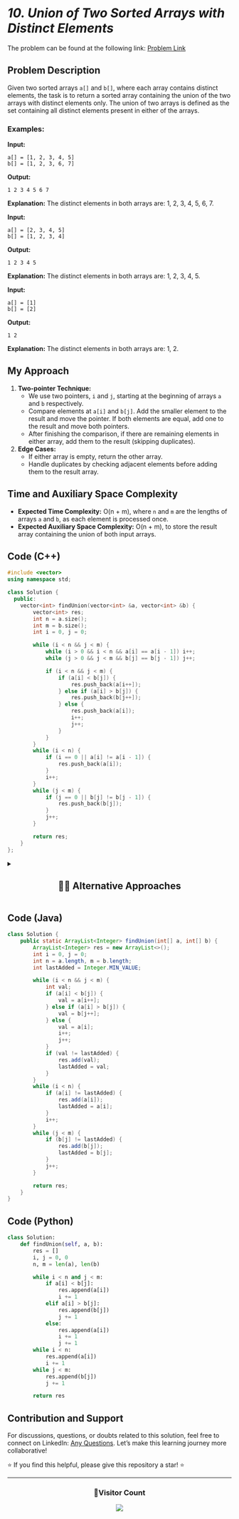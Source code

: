 # *10. Union of Two Sorted Arrays with Distinct Elements*

The problem can be found at the following link: [Problem Link](https://www.geeksforgeeks.org/problems/union-of-two-sorted-arrays-with-distinct-elements/1)

## Problem Description

Given two sorted arrays `a[]` and `b[]`, where each array contains distinct elements, the task is to return a sorted array containing the union of the two arrays with distinct elements only. The union of two arrays is defined as the set containing all distinct elements present in either of the arrays.

### Examples:

**Input:**
```
a[] = [1, 2, 3, 4, 5]
b[] = [1, 2, 3, 6, 7]
```
**Output:**
```
1 2 3 4 5 6 7
```
**Explanation:** The distinct elements in both arrays are: 1, 2, 3, 4, 5, 6, 7.

**Input:**
```
a[] = [2, 3, 4, 5]
b[] = [1, 2, 3, 4]
```
**Output:**
```
1 2 3 4 5
```
**Explanation:** The distinct elements in both arrays are: 1, 2, 3, 4, 5.

**Input:**
```
a[] = [1]
b[] = [2]
```
**Output:**
```
1 2
```
**Explanation:** The distinct elements in both arrays are: 1, 2.

## My Approach

1. **Two-pointer Technique:**
   - We use two pointers, `i` and `j`, starting at the beginning of arrays `a` and `b` respectively.
   - Compare elements at `a[i]` and `b[j]`. Add the smaller element to the result and move the pointer. If both elements are equal, add one to the result and move both pointers.
   - After finishing the comparison, if there are remaining elements in either array, add them to the result (skipping duplicates).
2. **Edge Cases:**
   - If either array is empty, return the other array.
   - Handle duplicates by checking adjacent elements before adding them to the result array.

## Time and Auxiliary Space Complexity

- **Expected Time Complexity:** O(n + m), where `n` and `m` are the lengths of arrays `a` and `b`, as each element is processed once.
- **Expected Auxiliary Space Complexity:** O(n + m), to store the result array containing the union of both input arrays.

## Code (C++)

```cpp
#include <vector>
using namespace std;

class Solution {
  public:
    vector<int> findUnion(vector<int> &a, vector<int> &b) {
        vector<int> res;
        int n = a.size();
        int m = b.size();
        int i = 0, j = 0;

        while (i < n && j < m) {
            while (i > 0 && i < n && a[i] == a[i - 1]) i++;
            while (j > 0 && j < m && b[j] == b[j - 1]) j++;

            if (i < n && j < m) {
                if (a[i] < b[j]) {
                    res.push_back(a[i++]);
                } else if (a[i] > b[j]) {
                    res.push_back(b[j++]);
                } else {
                    res.push_back(a[i]);
                    i++;
                    j++;
                }
            }
        }
        while (i < n) {
            if (i == 0 || a[i] != a[i - 1]) {
                res.push_back(a[i]);
            }
            i++;
        }
        while (j < m) {
            if (j == 0 || b[j] != b[j - 1]) {
                res.push_back(b[j]);
            }
            j++;
        }

        return res;
    }
};
```

<details>
  <summary><h2 align='center'>👨‍💻 Alternative Approaches</h2></summary>

1. **Using a Set for Distinct Elements:**
   - Insert all elements from both arrays into a set to automatically handle duplicates, then return the sorted values.

```cpp
#include <vector>
#include <set>
using namespace std;

class Solution {
  public:
    vector<int> findUnion(vector<int> &a, vector<int> &b) {
        set<int> s;
        s.insert(a.begin(), a.end());
        s.insert(b.begin(), b.end());
        return vector<int>(s.begin(), s.end());
    }
};
```

</details>

## Code (Java)

```java
class Solution {
    public static ArrayList<Integer> findUnion(int[] a, int[] b) {
        ArrayList<Integer> res = new ArrayList<>();
        int i = 0, j = 0;
        int n = a.length, m = b.length;
        int lastAdded = Integer.MIN_VALUE;

        while (i < n && j < m) {
            int val;
            if (a[i] < b[j]) {
                val = a[i++];
            } else if (a[i] > b[j]) {
                val = b[j++];
            } else {
                val = a[i];
                i++;
                j++;
            }
            if (val != lastAdded) {
                res.add(val);
                lastAdded = val;
            }
        }
        while (i < n) {
            if (a[i] != lastAdded) {
                res.add(a[i]);
                lastAdded = a[i];
            }
            i++;
        }
        while (j < m) {
            if (b[j] != lastAdded) {
                res.add(b[j]);
                lastAdded = b[j];
            }
            j++;
        }

        return res;
    }
}
```

## Code (Python)

```python
class Solution:
    def findUnion(self, a, b):
        res = []
        i, j = 0, 0
        n, m = len(a), len(b)

        while i < n and j < m:
            if a[i] < b[j]:
                res.append(a[i])
                i += 1
            elif a[i] > b[j]:
                res.append(b[j])
                j += 1
            else:
                res.append(a[i])
                i += 1
                j += 1
        while i < n:
            res.append(a[i])
            i += 1
        while j < m:
            res.append(b[j])
            j += 1

        return res
```

## Contribution and Support

For discussions, questions, or doubts related to this solution, feel free to connect on LinkedIn: [Any Questions](https://www.linkedin.com/in/het-patel-8b110525a/). Let’s make this learning journey more collaborative!

⭐ If you find this helpful, please give this repository a star! ⭐

---

<div align="center">
  <h3><b>📍Visitor Count</b></h3>
</div>

<p align="center">
  <img src="https://profile-counter.glitch.me/Hunterdii/count.svg" />
</p>
